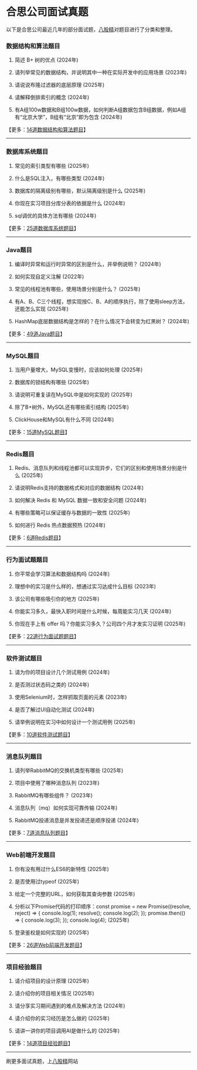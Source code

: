 # 合思公司面试真题

以下是合思公司最近几年的部分面试题，[八股精](https://www.bagujing.com)对题目进行了分类和整理。

### 数据结构和算法题目

1. 简述 B+ 树的优点 (2024年) 

2. 请列举常见的数据结构，并说明其中一种在实际开发中的应用场景 (2023年) 

3. 请说说布隆过滤器的底层原理 (2025年) 

4. 请解释倒排索引的概念 (2024年) 

5. 有A组100w数据和B组100w数据，如何判断A组数据包含B组数据，例如A组有“北京大学”，B组有“北京”即为包含 (2024年) 

【更多：[14道数据结构和算法题目](https://www.bagujing.com/companies)】


---

### 数据库系统题目

1. 常见的索引类型有哪些 (2025年) 

2. 什么是SQL注入，有哪些类型 (2024年) 

3. 数据库的隔离级别有哪些，默认隔离级别是什么 (2025年) 

4. 你现在实习项目分库分表的依据是什么 (2024年) 

5. sql调优的具体方法有哪些 (2024年) 

【更多：[25道数据库系统题目](https://www.bagujing.com/companies)】


---

### Java题目

1. 编译时异常和运行时异常的区别是什么，并举例说明？ (2024年) 

2. 如何实现自定义注解 (2022年) 

3. 常见的线程池有哪些，使用场景分别是什么？ (2025年) 

4. 有A、B、C三个线程，想实现按C、B、A的顺序执行，除了使用sleep方法，还能怎么实现 (2025年) 

5. HashMap底层数据结构是怎样的？在什么情况下会转变为红黑树？ (2024年) 

【更多：[49道Java题目](https://www.bagujing.com/companies)】


---

### MySQL题目

1. 当用户量增大，MySQL变慢时，应该如何处理 (2025年) 

2. 数据库的锁结构有哪些 (2025年) 

3. 请说明可重复读在MySQL中是如何实现的 (2025年) 

4. 除了B+树外，MySQL还有哪些索引结构 (2025年) 

5. ClickHouse和MySQL有什么不同 (2024年) 

【更多：[15道MySQL题目](https://www.bagujing.com/companies)】


---

### Redis题目

1. Redis、消息队列和线程池都可以实现异步，它们的区别和使用场景分别是什么 (2025年) 

2. 请说明Redis支持的数据格式和对应的数据结构 (2024年) 

3. 如何解决 Redis 和 MySQL 数据一致和安全问题 (2024年) 

4. 有哪些策略可以保证缓存与数据的一致性 (2025年) 

5. 如何进行 Redis 热点数据预热 (2024年) 

【更多：[6道Redis题目](https://www.bagujing.com/companies)】


---

### 行为面试题题目

1. 你平常会学习算法和数据结构吗 (2024年) 

2. 理想中的实习是什么样的，想通过实习达成什么目标 (2023年) 

3. 该公司有哪些吸引你的地方 (2025年) 

4. 你能实习多久，最快入职时间是什么时候，每周能实习几天 (2024年) 

5. 你现在手上有 offer 吗？你能实习多久？公司四个月才发实习证明 (2025年) 

【更多：[22道行为面试题题目](https://www.bagujing.com/companies)】


---

### 软件测试题目

1. 请为你的项目设计几个测试用例 (2024年) 

2. 是否测过状态码之类的 (2024年) 

3. 使用Selenium时，怎样抓取页面的元素 (2023年) 

4. 是否了解过UI自动化测试 (2024年) 

5. 请举例说明在实习中如何设计一个测试用例 (2025年) 

【更多：[10道软件测试题目](https://www.bagujing.com/companies)】


---

### 消息队列题目

1. 请列举RabbitMQ的交换机类型有哪些 (2025年) 

2. 项目中使用了哪种消息队列 (2023年) 

3. RabbitMQ有哪些组件？ (2023年) 

4. 消息队列（mq）如何实现可靠传输 (2024年) 

5. RabbitMQ投递消息是并发投递还是顺序投递 (2024年) 

【更多：[7道消息队列题目](https://www.bagujing.com/companies)】


---

### Web前端开发题目

1. 你有没有用过什么ES6的新特性 (2025年) 

2. 是否使用过typeof (2025年) 

3. 给定一个完整的URL，如何获取其查询参数 (2025年) 

4. 分析以下Promise代码的打印顺序：const promise = new Promise((resolve, reject) => { console.log(1); resolve(); console.log(2); }); promise.then(() => { console.log(3); }); console.log(4); (2025年) 

5. 登录鉴权是如何实现的 (2025年) 

【更多：[26道Web前端开发题目](https://www.bagujing.com/companies)】


---

### 项目经验题目

1. 请介绍项目的设计原理 (2025年) 

2. 请介绍你的项目相关情况 (2025年) 

3. 请分享实习期间遇到的难点及解决方法 (2024年) 

4. 请介绍你的实习经历是怎么做的 (2025年) 

5. 请讲一讲你的项目调用AI是做什么的 (2025年) 

【更多：[14道项目经验题目](https://www.bagujing.com/companies)】


---

刷更多面试真题，上[八股精](https://www.bagujing.com)网站